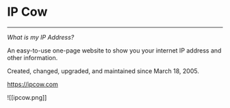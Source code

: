 # IP Cow

---

*What is my IP Address?*

An easy-to-use one-page website to show you your internet IP address and other information.

Created, changed, upgraded, and maintained since March 18, 2005.

https://ipcow.com

![[ipcow.png]]
